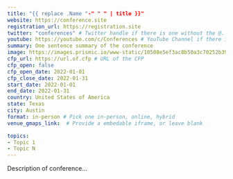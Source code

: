 ```yaml
---
title: "{{ replace .Name "-" " " | title }}"
website: https://conference.site
registration_url: https://registration.site
twitter: "conferences" # Twitter handle if there is one without the @. Leave blank otherwise 
youtube: https://youtube.com/c/Conferences # YouTube Channel if there is one. Leave blank otherwise 
summary: One sentence summary of the conference
image: https://images.prismic.io/www-static/10508e5ef3ac8b50a3c70252b39abcfdcaf8772f_sammy-normal.png?auto=compress,format # Include an image link for the conference, or leave blank
cfp_url: https://url.of.cfp # URL of the CFP
cfp_open: false
cfp_open_date: 2022-01-01
cfp_close_date: 2022-01-31
start_date: 2022-01-01
end_date: 2022-01-31
country: United States of America
state: Texas
city: Austin
format: in-person # Pick one in-person, online, hybrid
venue_gmaps_link:  # Provide a embedable iframe, or leave blank

topics:
- Topic 1
- Topic N
---
```

Description of conference...